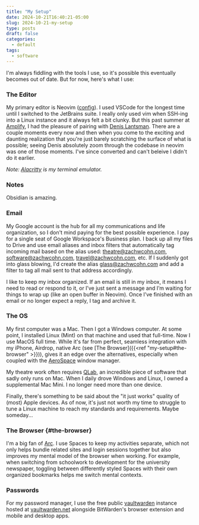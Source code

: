 ```yaml
---
title: "My Setup"
date: 2024-10-21T16:40:21-05:00
slug: 2024-10-21-my-setup
type: posts
draft: false
categories:
  - default
tags:
  - software
---
```


I'm always fiddling with the tools I use, so it's possible this eventually becomes out of date. But for now, here's what I use:


### The Editor

My primary editor is Neovim ([config](https://github.com/zachicecreamcohn/nvim-config)). I used VSCode for the longest time until I switched to the JetBrains suite. I really only used vim when SSH-ing into a Linux instance and it always felt a bit clunky. But this past summer at [Amplify](https://amplify.com), I had the pleasure of pairing with [Denis Lantsman](https://github.com/dlants). There are a couple moments every now and then when you come to the exciting and daunting realization that you're just barely scratching the surface of what is possible; seeing Denis absolutely zoom through the codebase in neovim was one of those moments. I've since converted and can't beleive I didn't do it earlier.

*Note: [Alacritty](https://alacritty.org/) is my terminal emulator.*

### Notes

Obsidian is amazing.

### Email

My Google account is the hub for all my communications and life organization, so I don't mind paying for the best possible experience. I pay for a single seat of Google Workspace's Business plan. I back up all my files to Drive and use email aliases and inbox filters that automatically tag incoming mail based on the alias used: theatre@zachwcohn.com, software@zachwcohn.com, travel@zachwcohn.com, etc. If I suddenly got into glass blowing, I'd create the alias glass@zachwcohn.com and add a filter to tag all mail sent to that address accordingly.

I like to keep my inbox organized. If an email is still in my inbox, it means I need to read or respond to it, or I’ve just sent a message and I’m waiting for things to wrap up (like an open buffer in Neovim). Once I’ve finished with an email or no longer expect a reply, I tag and archive it.

### The OS

My first computer was a Mac. Then I got a Windows computer. At some point, I installed Linux (Mint) on that machine and used that full-time. Now I use MacOS full time. While it's far from perfect, seamless integration with my iPhone, Airdrop, native Arc (see [The Browser]({{<ref "my-setup#the-browser" >}})), gives it an edge over the alternatives, especially when coupled with the [AeroSpace](https://github.com/nikitabobko/AeroSpace) window manager.

My theatre work often requires [QLab](https://figure53.com), an incredible piece of software that sadly only runs on Mac. When I daily drove Windows and Linux, I owned a supplemental Mac Mini. I no longer need more than one device.

Finally, there's something to be said about the "it just works" quality of (most) Apple devices. As of now, it's just not worth my time to struggle to tune a Linux machine to reach my standards and requirements. Maybe someday...

### The Browser {#the-browser}

I'm a big fan of [Arc](https://arc.net). I use Spaces to keep my activities separate, which not only helps bundle related sites and login sessions together but also improves my mental model of the browser when working. For example, when switching from schoolwork to development for the university newspaper, toggling between differently styled Spaces with their own organized bookmarks helps me switch mental contexts.


### Passwords

For my password manager, I use the free public [vaultwarden](https://github.com/dani-garcia/vaultwarden) instance hosted at [vaultwarden.net](vaultwarden.net) alongside BitWarden's browser extension and mobile and desktop apps.

